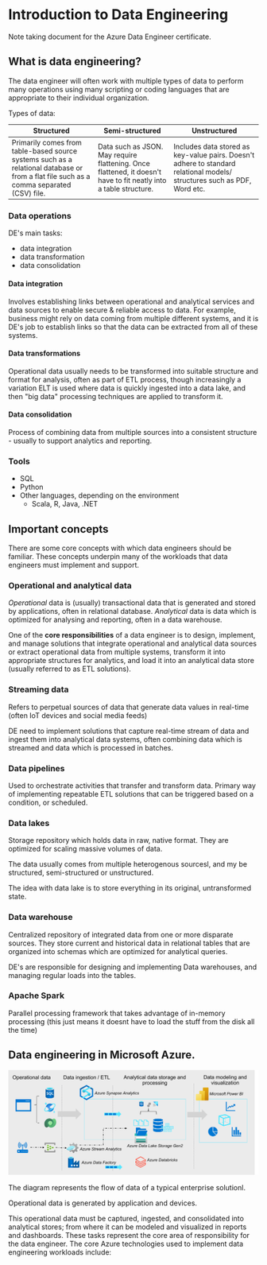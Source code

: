 # Introduction to Data Engineering
Note taking document for the Azure Data Engineer certificate.

## What is data engineering?
The data engineer will often work with multiple types of data to perform many operations using many scripting or coding languages that are appropriate to their individual organization.

Types of data: 

| Structured | Semi-structured | Unstructured | 
| ----------- | ----------- | ----------- | 
| Primarily comes from table-based source systems such as a relational database or from a flat file such as a comma separated (CSV) file.| Data such as JSON. May require flattening. Once flattened, it doesn't have to fit neatly into a table structure. |Includes data stored as key-value pairs. Doesn't adhere to standard relational models/ structures such as PDF, Word etc.

### Data operations
DE's main tasks:
* data integration
* data transformation
* data consolidation

#### Data integration
Involves establishing links between operational and analytical services and data sources to enable secure & reliable access to data. 
For example, business might rely on data coming from multiple different systems, and it is DE's job to establish links so that the data can be extracted from all of these systems. 

#### Data transformations
Operational data usually needs to be transformed into suitable structure and format for analysis, often as part of ETL process, though increasingly a variation ELT is used where data is quickly ingested into a data lake, and then "big data" processing techniques are applied to transform it.

#### Data consolidation
Process of combining data from multiple sources into a consistent structure - usually to support analytics and reporting.

### Tools
* SQL
* Python 
* Other languages, depending on the environment
    * Scala, R, Java, .NET

## Important concepts
There are some core concepts with which data engineers should be familiar. These concepts underpin many of the workloads that data engineers must implement and support.


### Operational and analytical data
*Operational* data is (usually) transactional data that is generated and stored by applications, often in relational database. *Analytical* data is data which is optimized for analysing and reporting, often in a data warehouse.

One of the **core responsibilities** of a data engineer is to design, implement, and manage solutions that integrate operational and analytical data sources or extract operational data from multiple systems, transform it into appropriate structures for analytics, and load it into an analytical data store (usually referred to as ETL solutions).

### Streaming data
Refers to perpetual sources of data that generate data values in real-time (often IoT devices and social media feeds)

DE need to implement solutions that capture real-time stream of data and ingest them into analytical data systems, often combining data which is streamed and data which is processed in batches.

### Data pipelines
Used to orchestrate activities that transfer and transform data. 
Primary way of implementing repeatable ETL solutions that can be triggered based on a condition, or scheduled.

### Data lakes
Storage repository which holds data in raw, native format.
They are optimized for scaling massive volumes of data. 

The data usually comes from multiple heterogenous sourcesl, and my be structured, semi-structured or unstructured.

The idea with data lake is to store everything in its original, untransformed state. 

### Data warehouse
Centralized repository of integrated data from one or more disparate sources. They store current and historical data in relational tables that are organized into schemas which are optimized for analytical queries.

DE's are responsible for designing and implementing Data warehouses, and managing regular loads into the tables.

### Apache Spark
Parallel processing framework that takes advantage of in-memory processing (this just means it doesnt have to load the stuff from the disk all the time) 

## Data engineering in Microsoft Azure.
![alt text](3-data-engineering-azure-1.png)

The diagram represents the flow of data of a typical enterprise solutionl.

Operational data is generated by application and devices.

This operational data must be captured, ingested, and consolidated into analytical stores; from where it can be modeled and visualized in reports and dashboards. These tasks represent the core area of responsibility for the data engineer. The core Azure technologies used to implement data engineering workloads include: